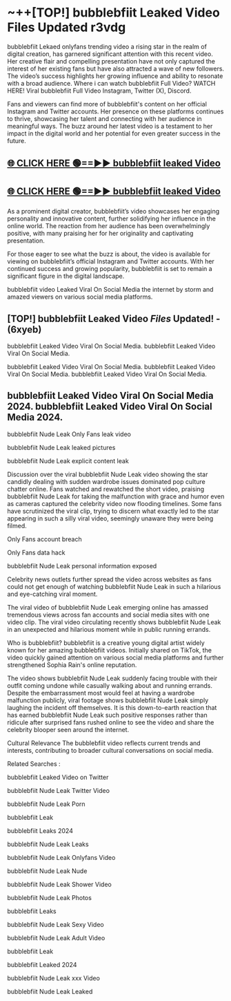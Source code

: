 # ~++[TOP!] bubblebfiit Leaked Video Files Updated r3vdg

 bubblebfiit Lekaed onlyfans trending video a rising star in the realm of digital creation, has garnered significant attention with this recent video. Her creative flair and compelling presentation have not only captured the interest of her existing fans but have also attracted a wave of new followers. The video’s success highlights her growing influence and ability to resonate with a broad audience.
Where i can watch  bubblebfiit Full Video? WATCH HERE! Viral  bubblebfiit Full Video Instagram, Twitter (X), Discord.


Fans and viewers can find more of  bubblebfiit's content on her official Instagram and Twitter accounts. Her presence on these platforms continues to thrive, showcasing her talent and connecting with her audience in meaningful ways. The buzz around her latest video is a testament to her impact in the digital world and her potential for even greater success in the future.


## [🌐 CLICK HERE 🟢==►►  bubblebfiit leaked Video ](https://onlyclips.site?title=bubblebfiit&ref=git)

## [🌐 CLICK HERE 🟢==►►  bubblebfiit leaked Video ](https://onlyclips.site?title=bubblebfiit&ref=git)


As a prominent digital creator,  bubblebfiit’s video showcases her engaging personality and innovative content, further solidifying her influence in the online world. The reaction from her audience has been overwhelmingly positive, with many praising her for her originality and captivating presentation.

For those eager to see what the buzz is about, the video is available for viewing on  bubblebfiit’s official Instagram and Twitter accounts. With her continued success and growing popularity,  bubblebfiit is set to remain a significant figure in the digital landscape.


  bubblebfiit video Leaked Viral On Social Media the internet by storm and amazed viewers on various social media platforms.


## [TOP!]  bubblebfiit Leaked Video *Files* Updated! - (6xyeb) 

 bubblebfiit Leaked Video Viral On Social Media. bubblebfiit Leaked Video Viral On Social Media.

 bubblebfiit Leaked Video Viral On Social Media. bubblebfiit Leaked Video Viral On Social Media. bubblebfiit Leaked Video Viral On Social Media.


##  bubblebfiit Leaked Video Viral On Social Media 2024. bubblebfiit Leaked Video Viral On Social Media 2024.
 bubblebfiit Nude Leak Only Fans leak video

 bubblebfiit Nude Leak leaked pictures

 bubblebfiit Nude Leak explicit content leak

Discussion over the viral  bubblebfiit Nude Leak video showing the star candidly dealing with sudden wardrobe issues dominated pop culture chatter online. Fans watched and rewatched the short video, praising  bubblebfiit Nude Leak for taking the malfunction with grace and humor even as cameras captured the celebrity video now flooding timelines. Some fans have scrutinized the viral clip, trying to discern what exactly led to the star appearing in such a silly viral video, seemingly unaware they were being filmed.


Only Fans account breach

Only Fans data hack

 bubblebfiit Nude Leak personal information exposed

Celebrity news outlets further spread the video across websites as fans could not get enough of watching  bubblebfiit Nude Leak in such a hilarious and eye-catching viral moment.


The viral video of  bubblebfiit Nude Leak emerging online has amassed tremendous views across fan accounts and social media sites with one video clip. The viral video circulating recently shows  bubblebfiit Nude Leak in an unexpected and hilarious moment while in public running errands.


Who is  bubblebfiit?  bubblebfiit is a creative young digital artist widely known for her amazing  bubblebfiit videos. Initially shared on TikTok, the video quickly gained attention on various social media platforms and further strengthened Sophia Rain's online reputation.

The video shows  bubblebfiit Nude Leak suddenly facing trouble with their outfit coming undone while casually walking about and running errands. Despite the embarrassment most would feel at having a wardrobe malfunction publicly, viral footage shows  bubblebfiit Nude Leak simply laughing the incident off themselves. It is this down-to-earth reaction that has earned  bubblebfiit Nude Leak such positive responses rather than ridicule after surprised fans rushed online to see the video and share the celebrity blooper seen around the internet.

Cultural Relevance The  bubblebfiit video reflects current trends and interests, contributing to broader cultural conversations on social media.

Related Searches :

 bubblebfiit Leaked Video on Twitter

 bubblebfiit Nude Leak Twitter Video

 bubblebfiit Nude Leak Porn

 bubblebfiit Leak 

 bubblebfiit Leaks 2024

 bubblebfiit Nude Leak Leaks

 bubblebfiit Nude Leak Onlyfans Video

 bubblebfiit Nude Leak Nude

 bubblebfiit Nude Leak Shower Video

 bubblebfiit Nude Leak Photos

 bubblebfiit Leaks

 bubblebfiit Nude Leak Sexy Video

 bubblebfiit Nude Leak Adult Video

 bubblebfiit Leak

 bubblebfiit Leaked 2024

 bubblebfiit Nude Leak xxx Video

 bubblebfiit Nude Leak Leaked